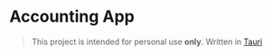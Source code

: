 # Accounting App

> This project is intended for personal use **only**.
> Written in [Tauri](https://tauri.app)
